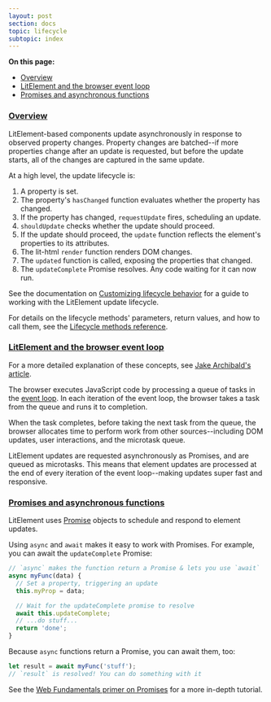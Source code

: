 ```yaml
---
layout: post
section: docs
topic: lifecycle
subtopic: index
---
```


**On this page:**

* [Overview](#overview)
* [LitElement and the browser event loop](#eventloop)
* [Promises and asynchronous functions](#promises)

<a id="overview">

### [Overview](#overview)

LitElement-based components update asynchronously in response to observed property changes. Property changes are batched--if more properties change after an update is requested, but before the update starts, all of the changes are captured in the same update.

At a high level, the update lifecycle is:

1.  A property is set. 
2.  The property's `hasChanged` function evaluates whether the property has changed.
3.  If the property has changed, `requestUpdate` fires, scheduling an update.
4.  `shouldUpdate` checks whether the update should proceed.
5.  If the update should proceed, the `update` function reflects the element's properties to its attributes.
6.  The lit-html `render` function renders DOM changes.
7.  The `updated` function is called, exposing the properties that changed.
8.  The `updateComplete` Promise resolves. Any code waiting for it can now run.

See the documentation on [Customizing lifecycle behavior](customize) for a guide to working with the LitElement update lifecycle. 

For details on the lifecycle methods' parameters, return values, and how to call them, see the [Lifecycle methods reference](methods).

<a id="eventloop">

### [LitElement and the browser event loop](#eventloop)

For a more detailed explanation of these concepts, see [Jake Archibald's article](https://jakearchibald.com/2015/tasks-microtasks-queues-and-schedules/).

The browser executes JavaScript code by processing a queue of tasks in the [event loop](https://developer.mozilla.org/en-US/docs/Web/JavaScript/EventLoop). In each iteration of the event loop, the browser takes a task from the queue and runs it to completion. 

When the task completes, before taking the next task from the queue, the browser allocates time to perform work from other sources--including DOM updates, user interactions, and the microtask queue. 

LitElement updates are requested asynchronously as Promises, and are queued as microtasks. This means that element updates are processed at the end of every iteration of the event loop--making updates super fast and responsive.

<a id="promises">

### [Promises and asynchronous functions](#promises)

LitElement uses [Promise](https://developer.mozilla.org/en-US/docs/Web/JavaScript/Reference/Global_Objects/Promise) objects to schedule and respond to element updates. 

Using `async` and `await` makes it easy to work with Promises. For example, you can await the `updateComplete` Promise:

```js
// `async` makes the function return a Promise & lets you use `await` 
async myFunc(data) {
  // Set a property, triggering an update
  this.myProp = data;

  // Wait for the updateComplete promise to resolve
  await this.updateComplete;
  // ...do stuff...
  return 'done';
}
```

Because `async` functions return a Promise, you can await them, too:

```js
let result = await myFunc('stuff');
// `result` is resolved! You can do something with it
```

See the [Web Fundamentals primer on Promises](https://developers.google.com/web/fundamentals/primers/promises) for a more in-depth tutorial.
